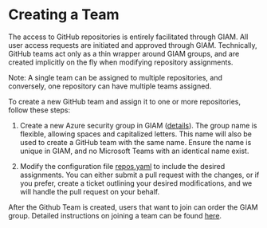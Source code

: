 # Creating a Team

The access to GitHub repositories is entirely facilitated through GIAM. All user access requests are initiated and approved through GIAM. Technically, GitHub teams act only as a thin wrapper around GIAM groups, and are created implicitly on the fly when modifying repository assignments.

Note: A single team can be assigned to multiple repositories, and conversely, one repository can have multiple teams assigned. 

To create a new GitHub team and assign it to one or more repositories, follow these steps:

1. Create a new Azure security group in GIAM ([details](https://allianzms.sharepoint.com/:u:/r/teams/DE1214-6256295/SitePages/Create-Azure-Security-Group.aspx?csf=1&web=1&share=EfrPwMMX75xNsyVxYMxXFLgBapAXQHGFz9OpuVGTnT0YAw&e=QyKoaB)). The group name is flexible, allowing spaces and capitalized letters. This name will also be used to create a GitHub team with the same name. Ensure the name is unique in GIAM, and no Microsoft Teams with an identical name exist.

2. Modify the configuration file [repos.yaml](../config/repos.yaml) to include the desired assignments. You can either submit a pull request with the changes, or if you prefer, create a ticket outlining your desired modifications, and we will handle the pull request on your behalf.

After the Github Team is created, users that want to join can order the GIAM group. Detailed instructions on joining a team can be found [here](joining_a_team.md).
